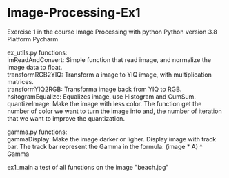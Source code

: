 # Image-Processing-Ex1
Exercise 1 in the course Image Processing with python
Python version 3.8
Platform Pycharm
  
ex_utils.py functions:  
   imReadAndConvert: Simple function that read image, and normalize the image data to float.  
   transformRGB2YIQ: Transform a image to YIQ image, with multiplication matrices.  
   transformYIQ2RGB: Transforma image back from YIQ to RGB.  
   hsitogramEqualize: Equalizes image, use Histogram and CumSum.  
   quantizeImage: Make the image with less color. The function get the number of color we want to turn the image into and, the number of iteration that we want to improve the quantization.  
     
gamma.py functions:  
  gammaDisplay: Make the image darker or ligher. Display image with track bar. The track bar represent the Gamma in the formula: (image * A) ^ Gamma
    
ex1_main a test of all functions on the image "beach.jpg"  

